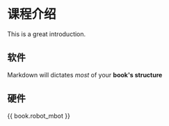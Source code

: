 
# 课程介绍

This is a great introduction.

## 软件

Markdown will dictates _most_ of your **book's structure**

## 硬件

{{ book.robot_mbot }}
